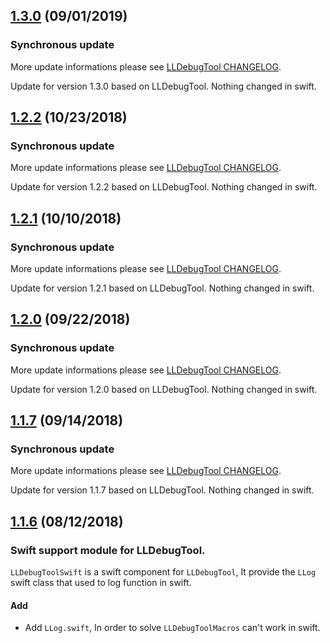 ## [1.3.0](https://github.com/HDB-Li/LLDebugToolSwift/releases/tag/1.3.0) (09/01/2019)

###  Synchronous update

More update informations please see [LLDebugTool CHANGELOG](https://github.com/HDB-Li/LLDebugTool/blob/master/CHANGELOG.md).

Update for version 1.3.0 based on LLDebugTool. Nothing changed in swift.

## [1.2.2](https://github.com/HDB-Li/LLDebugToolSwift/releases/tag/1.2.2) (10/23/2018)

###  Synchronous update

More update informations please see [LLDebugTool CHANGELOG](https://github.com/HDB-Li/LLDebugTool/blob/master/CHANGELOG.md).

Update for version 1.2.2 based on LLDebugTool. Nothing changed in swift.

## [1.2.1](https://github.com/HDB-Li/LLDebugToolSwift/releases/tag/1.2.1) (10/10/2018)

###  Synchronous update

More update informations please see [LLDebugTool CHANGELOG](https://github.com/HDB-Li/LLDebugTool/blob/master/CHANGELOG.md).

Update for version 1.2.1 based on LLDebugTool. Nothing changed in swift.

## [1.2.0](https://github.com/HDB-Li/LLDebugToolSwift/releases/tag/1.2.0) (09/22/2018)

###  Synchronous update

More update informations please see [LLDebugTool CHANGELOG](https://github.com/HDB-Li/LLDebugTool/blob/master/CHANGELOG.md).

Update for version 1.2.0 based on LLDebugTool. Nothing changed in swift.

## [1.1.7](https://github.com/HDB-Li/LLDebugToolSwift/releases/tag/1.1.7) (09/14/2018)

###  Synchronous update

More update informations please see [LLDebugTool CHANGELOG](https://github.com/HDB-Li/LLDebugTool/blob/master/CHANGELOG.md).

Update for version 1.1.7 based on LLDebugTool. Nothing changed in swift.

## [1.1.6](https://github.com/HDB-Li/LLDebugTool/releases/tag/1.1.6) (08/12/2018)

### Swift support module for LLDebugTool.

`LLDebugToolSwift` is a swift component for `LLDebugTool`, It provide the `LLog` swift class that used to log function in swift.

#### Add

* Add `LLog.swift`, In order to solve `LLDebugToolMacros` can't work in swift.
